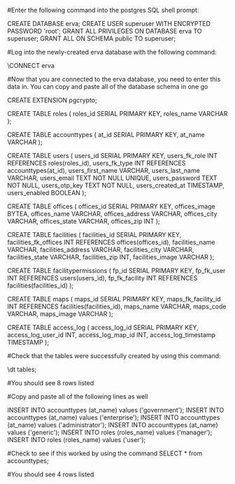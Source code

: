#Enter the following command into the postgres SQL shell prompt:

CREATE DATABASE erva;
CREATE USER superuser WITH ENCRYPTED PASSWORD 'root';
GRANT ALL PRIVILEGES ON DATABASE erva TO superuser;
GRANT ALL ON SCHEMA public TO superuser;

#Log into the newly-created erva database with the following command:

\CONNECT erva

#Now that you are connected to the erva database, you need to enter this data in. You can copy and paste all of the database schema in one go

CREATE EXTENSION pgcrypto;

CREATE TABLE roles (
	roles_id SERIAL PRIMARY KEY,
	roles_name VARCHAR
);

CREATE TABLE accounttypes (
	at_id SERIAL PRIMARY KEY,
	at_name VARCHAR
);

CREATE TABLE users (
	users_id SERIAL PRIMARY KEY,
	users_fk_role INT REFERENCES roles(roles_id),
	users_fk_type INT REFERENCES accounttypes(at_id),
	users_first_name VARCHAR,
	users_last_name VARCHAR,
	users_email TEXT NOT NULL UNIQUE,
	users_password TEXT NOT NULL,
	users_otp_key TEXT NOT NULL,
	users_created_at TIMESTAMP,
	users_enabled BOOLEAN
);

CREATE TABLE offices (
	offices_id SERIAL PRIMARY KEY,
	offices_image BYTEA,
	offices_name VARCHAR,
	offices_address VARCHAR,
	offices_city VARCHAR,
	offices_state VARCHAR,
	offices_zip INT
);

CREATE TABLE facilities (
	facilities_id SERIAL PRIMARY KEY,
	facilities_fk_offices INT REFERENCES offices(offices_id),
	facilities_name VARCHAR,
	facilities_address VARCHAR,
	facilities_city VARCHAR,
	facilities_state VARCHAR,
	facilities_zip INT,
	facilities_image VARCHAR
);

CREATE TABLE facilitypermissions (
	fp_id SERIAL PRIMARY KEY,
	fp_fk_user INT REFERENCES users(users_id),
	fp_fk_facility INT REFERENCES facilities(facilities_id)
);

CREATE TABLE maps (
	maps_id SERIAL PRIMARY KEY,
	maps_fk_facility_id INT REFERENCES facilities(facilities_id),
	maps_name VARCHAR,
	maps_code VARCHAR,
	maps_image VARCHAR
);

CREATE TABLE access_log (
	access_log_id SERIAL PRIMARY KEY,
	access_log_user_id INT,
	access_log_map_id INT,
	access_log_timestamp TIMESTAMP
);

#Check that the tables were successfully created by using this command: 

\dt tables;

#You should see 8 rows listed

#Copy and paste all of the following lines as well

INSERT INTO accounttypes (at_name) values ('government');
INSERT INTO accounttypes (at_name) values ('enterprise');
INSERT INTO accounttypes (at_name) values ('administrator');
INSERT INTO accounttypes (at_name) values ('generic');
INSERT INTO roles (roles_name) values ('manager');
INSERT INTO roles (roles_name) values ('user');

#Check to see if this worked by using the command SELECT * from accounttypes;

#You should see 4 rows listed
